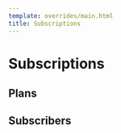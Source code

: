 ```yaml
---
template: overrides/main.html
title: Subscriptions
---
```


# Subscriptions

## Plans

## Subscribers
